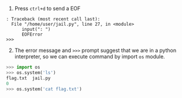 1. Press `ctrl+d` to send a EOF

```
: Traceback (most recent call last):
  File "/home/user/jail.py", line 27, in <module>
      input(": ")
      EOFError
>>>
```

2. The error message and `>>>` prompt suggest that we are in a python interpreter, so we can execute command by import `os` module.

```python
>>> import os
>>> os.system('ls')
flag.txt  jail.py
0
>>> os.system('cat flag.txt')
```
